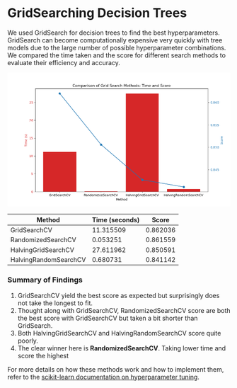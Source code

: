 # GridSearching Decision Trees

We used GridSearch for decision trees to find the best hyperparameters. GridSearch can become computationally expensive very quickly with tree models due to the large number of possible hyperparameter combinations. We compared the time taken and the score for different search methods to evaluate their efficiency and accuracy.

![Gridsearch Decision Trees](images/grid_search_comparison.png)

| Method                  | Time (seconds) | Score    |
|-------------------------|----------------|----------|
| GridSearchCV            | 11.315509      | 0.862036 |
| RandomizedSearchCV      | 0.053251       | 0.861559 |
| HalvingGridSearchCV     | 27.611962      | 0.850591 |
| HalvingRandomSearchCV   | 0.680731       | 0.841142 |
### Summary of Findings 
1. GridSearchCV yield the best score as expected but surprisingly does not take the longest to fit.
2. Thought along with GridSearchCV, RandomizedSearchCV score are both the best score with GridSearchCV but taken a bit shorter than GridSearch.
3. Both HalvingGridSearchCV and HalvingRandomSearchCV score quite poorly.
4. The clear winner here is **RandomizedSearchCV**. Taking lower time and score the highest

For more details on how these methods work and how to implement them, refer to the [scikit-learn documentation on hyperparameter tuning](https://scikit-learn.org/stable/modules/grid_search.html).
